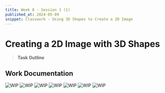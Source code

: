 ```yaml
---
title: Week 8 - Session 1 (1)
published_at: 2024-05-09
snippet: Classwork - Using 3D Shapes to Create a 2D Image
---
```

# Creating a 2D Image with 3D Shapes
>**Task Outline**
>
>
## Work Documentation
![WIP](/W8/bridge1.png)
![WIP](/W8/bridge2.png)
![WIP](/W8/bridge3.png)
![WIP](/W8/bridge4.png)
![WIP](/W8/bridge5.png)
![WIP](/W8/bridge6.png)
![WIP](/W8/bridge7.png)